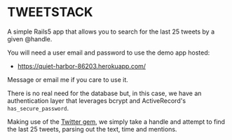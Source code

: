 # TWEETSTACK

A simple Rails5 app that allows you to search for the last 25 tweets by a given @handle.

You will need a user email and password to use the demo app hosted: 

* https://quiet-harbor-86203.herokuapp.com/

Message or email me if you care to use it.

There is no real need for the database but, in this case, we have an authentication layer that leverages bcrypt and ActiveRecord's `has_secure_password`.

Making use of the [Twitter gem](https://github.com/sferik/twitter), we simply take a handle and attempt to find the last 25 tweets, parsing out the text, time and mentions.

